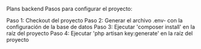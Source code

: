 Plans backend
Pasos para configurar el proyecto:

Paso 1: Checkout del proyecto
Paso 2: Generar el archivo .env- con la configuración de la base de datos
Paso 3: Ejecutar 'composer install' en la raíz del proyecto
Paso 4: Ejecutar 'php artisan key:generate' en la raíz del proyecto